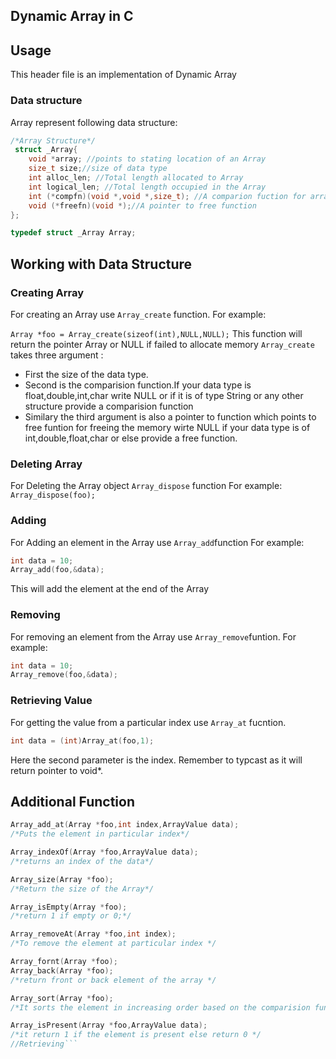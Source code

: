 ## Dynamic Array in C


## Usage
This header file is an implementation of Dynamic Array

### Data structure
Array represent following data structure:

```c
/*Array Structure*/
 struct _Array{
	void *array; //points to stating location of an Array
	size_t size;//size of data type
	int alloc_len; //Total length allocated to Array
	int logical_len; //Total length occupied in the Array
	int (*compfn)(void *,void *,size_t); //A comparion fuction for array 
	void (*freefn)(void *);//A pointer to free function
};

typedef struct _Array Array;
```
## Working with Data Structure

### Creating Array
For creating an Array use ```Array_create``` function.
For example:

```Array *foo = Array_create(sizeof(int),NULL,NULL);```
This function will return the pointer Array or NULL if failed to allocate memory
```Array_create``` takes three argument :
* First the size of the data type.
* Second is the comparision function.If your data type is float,double,int,char write NULL
or if it is of type String or any other structure provide a comparision function
* Similary the third argument is also a pointer to function which points to free funtion for
freeing the memory wirte NULL if your data type is of int,double,float,char or else provide
a free function.

### Deleting Array
For Deleting the Array object ```Array_dispose``` function
For example:
```Array_dispose(foo);```

### Adding 
For Adding an element in the Array use ```Array_add```function
For example:
```c
int data = 10;
Array_add(foo,&data);
```
This will add the element at the end of the Array

### Removing
For removing an element from the Array use ```Array_remove```funtion.
For example:
```c
int data = 10;
Array_remove(foo,&data);
```
### Retrieving Value
For getting the value from a particular index use ```Array_at``` fucntion.
```c
int data = (int)Array_at(foo,1);
```
Here the second parameter is the index.
Remember to typcast as it will return pointer to void*.

## Additional Function
```c
Array_add_at(Array *foo,int index,ArrayValue data);
/*Puts the element in particular index*/
```
```c
Array_indexOf(Array *foo,ArrayValue data);
/*returns an index of the data*/
```
```c
Array_size(Array *foo);
/*Return the size of the Array*/

```
```c
Array_isEmpty(Array *foo);
/*return 1 if empty or 0;*/
```
```c
Array_removeAt(Array *foo,int index);
/*To remove the element at particular index */
```
```c
Array_fornt(Array *foo);
Array_back(Array *foo);
/*return front or back element of the array */
```
```c
Array_sort(Array *foo);
/*It sorts the element in increasing order based on the comparision function provided */
```
```c
Array_isPresent(Array *foo,ArrayValue data);
/*it return 1 if the element is present else return 0 */
//Retrieving```
